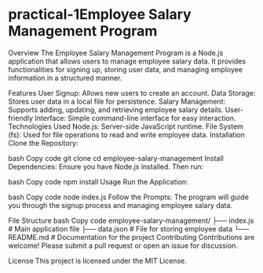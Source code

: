 # practical-1Employee Salary Management Program
Overview
The Employee Salary Management Program is a Node.js application that allows users to manage employee salary data. It provides functionalities for signing up, storing user data, and managing employee information in a structured manner.

Features
User Signup: Allows new users to create an account.
Data Storage: Stores user data in a local file for persistence.
Salary Management: Supports adding, updating, and retrieving employee salary details.
User-friendly Interface: Simple command-line interface for easy interaction.
Technologies Used
Node.js: Server-side JavaScript runtime.
File System (fs): Used for file operations to read and write employee data.
Installation
Clone the Repository:

bash
Copy code
git clone <repository-url>
cd employee-salary-management
Install Dependencies: Ensure you have Node.js installed. Then run:

bash
Copy code
npm install
Usage
Run the Application:

bash
Copy code
node index.js
Follow the Prompts: The program will guide you through the signup process and managing employee salary data.

File Structure
bash
Copy code
employee-salary-management/
├── index.js        # Main application file
├── data.json       # File for storing employee data
└── README.md       # Documentation for the project
Contributing
Contributions are welcome! Please submit a pull request or open an issue for discussion.

License
This project is licensed under the MIT License.

